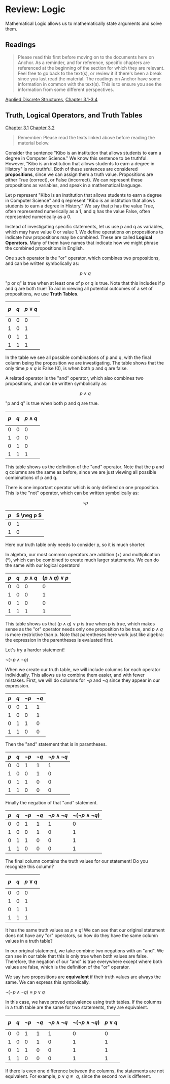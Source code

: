 # Review: Logic

Mathematical Logic allows us to mathematically state arguments and solve them.

## Readings

> Please read this first before moving on to the documents here on Anchor.
> As a reminder, and for reference, specific chapters are referenced at the beginning of the section for which they are relevant.
> Feel free to go back to the text(s), or review it if there's been a break since you last read the material.
> The readings on Anchor have some information in common with the text(s). This is to ensure you see the information from some different perspectives.

[Applied Discrete Structures](https://discretemath.org/ads/chapter3.html), [Chapter 3.1-3.4](https://discretemath.org/ads/s-propositions-logic-operators.html)

## Truth, Logical Operators, and Truth Tables
[Chapter 3.1](https://discretemath.org/ads/s-propositions-logic-operators.html)
[Chapter 3.2](https://discretemath.org/ads/s-truth-tables.html)

> Remember: Please read the texts linked above before reading the material below.

Consider the sentence "Kibo is an institution that allows students to earn a degree in Computer Science." We know this sentence to be truthful. However, "Kibo is an institution that allows students to earn a degree in History" is not truthful. Both of these sentences are considered **propositions**, since we can assign them a truth value. Propositions are either True (correct), or False (incorrect). We can represent these propositions as variables, and speak in a mathematical language.

Let p represent "Kibo is an institution that allows students to earn a degree in Computer Science" and q represent "Kibo is an institution that allows students to earn a degree in History." We say that p has the value True, often represented numerically as a 1, and q has the value False, often represented numerically as a 0.

Instead of investigating specific statements, let us use p and q as variables, which may have value 0 or value 1. We define operations on propositions to indicate how propositions may be combined. These are called **Logical Operators**. Many of them have names that indicate how we might phrase the combined propositions in English.

One such operator is the "or" operator, which combines two propositions, and can be written symbolically as:

$$p \vee q$$

"p or q" is true when at least one of p or q is true. Note that this includes if p and q are both true! To aid in viewing all potential outcomes of a set of propositions, we use **Truth Tables**.

| $p$ | $q$ | $$p \vee q$$ |
|---|---|---|
| 0 | 0 | 0 |
| 1 | 0 | 1 |
| 0 | 1 | 1 |
| 1 | 1 | 1 |

In the table we see all possible combinations of p and q, with the final column being the proposition we are investigating. The table shows that the only time $p \vee q$ is False (0), is when both p and q are false.

A related operator is the "and" operator, which also combines two propositions, and can be written symbolically as:

$$p \wedge q$$

"p and q" is true when both p and q are true.

| $p$ | $q$ | $$p \wedge q$$ |
|---|---|---|
| 0 | 0 | 0 |
| 1 | 0 | 0 |
| 0 | 1 | 0 |
| 1 | 1 | 1 |

This table shows us the definition of the "and" operator. Note that the p and q columns are the same as before, since we are just viewing all possible combinations of p and q.

There is one important operator which is only defined on one proposition. This is the "not" operator, which can be written symbolically as:

$$ \neg p $$

| $p$ | $ \neg p $ |
|---|---|
| 0 | 1 |
| 1 | 0 |

Here our truth table only needs to consider p, so it is much shorter.

In algebra, our most common operators are addition (+) and multiplication (*), which can be combined to create much larger statements. We can do the same with our logical operators!

| $p$ | $q$ | $p \wedge q$ | $(p \wedge q) \vee p$ |
|---|---|---|---|
| 0 | 0 | 0 | 0 |
| 1 | 0 | 0 | 1 |
| 0 | 1 | 0 | 0 |
| 1 | 1 | 1 | 1 |

This table shows us that $(p \wedge q) \vee p$ is true when p is true, which makes sense as the "or" operator needs only one proposition to be true, and $p \wedge q$ is more restrictive than p. Note that parentheses here work just like algebra: the expression in the parentheses is evaluated first.

Let's try a harder statement! 

$\neg( \neg p \wedge \neg q)$

When we create our truth table, we will include columns for each operator individually. This allows us to combine them easier, and with fewer mistakes. First, we will do columns for $\neg p$ and $\neg q$ since they appear in our expression.

| $p$ | $q$ | $\neg p$ | $\neg q$ |
|---|---|---|---|
| 0 | 0 | 1 | 1 | 
| 1 | 0 | 0 | 1 | 
| 0 | 1 | 1 | 0 | 
| 1 | 1 | 0 | 0 |

Then the "and" statement that is in parantheses.

| $p$ | $q$ | $\neg p$ | $\neg q$ | $\neg p \wedge \neg q$ |
|---|---|---|---|---|
| 0 | 0 | 1 | 1 | 1 | 
| 1 | 0 | 0 | 1 | 0 |
| 0 | 1 | 1 | 0 | 0 | 
| 1 | 1 | 0 | 0 | 0 |

Finally the negation of that "and" statement.

| $p$ | $q$ | $\neg p$ | $\neg q$ | $\neg p \wedge \neg q$ | $\neg( \neg p \wedge \neg q)$ |
|---|---|---|---|---|---|
| 0 | 0 | 1 | 1 | 1 | 0 | 
| 1 | 0 | 0 | 1 | 0 | 1 |
| 0 | 1 | 1 | 0 | 0 | 1 | 
| 1 | 1 | 0 | 0 | 0 | 1 |

The final column contains the truth values for our statement! Do you recognize this column?

| $p$ | $q$ | $$p \vee q$$ |
|---|---|---|
| 0 | 0 | 0 |
| 1 | 0 | 1 |
| 0 | 1 | 1 |
| 1 | 1 | 1 |

It has the same truth values as $p \vee q$! We can see that our original statement does not have any "or" operators, so how do they have the same column values in a truth table?

In our original statement, we take combine two negations with an "and". We can see in our table that this is only true when both values are false. Therefore, the negation of our "and" is true everywhere except where both values are false, which is the definition of the "or" operator.

We say two propositions are **equivalent** if their truth values are always the same. We can express this symbolically.

$\neg( \neg p \wedge \neg q) \equiv p \vee q$

In this case, we have proved equivalence using truth tables. If the columns in a truth table are the same for two statements, they are equivalent.

| $p$ | $q$ | $\neg p$ | $\neg q$ | $\neg p \wedge \neg q$ | $\neg( \neg p \wedge \neg q)$ | $$p \vee q$$ |
|---|---|---|---|---|---|---|
| 0 | 0 | 1 | 1 | 1 | 0 | 0 |
| 1 | 0 | 0 | 1 | 0 | 1 | 1 |
| 0 | 1 | 1 | 0 | 0 | 1 | 1 |
| 1 | 1 | 0 | 0 | 0 | 1 | 1 |

If there is even one difference between the columns, the statements are not equivalent. For example, $p \vee q \not\equiv q$, since the second row is different.
